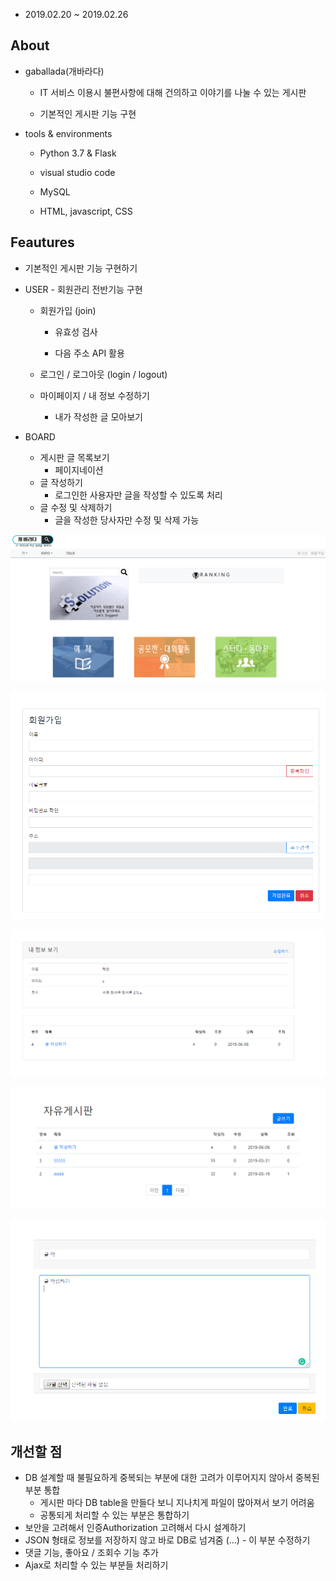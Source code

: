 

 * 2019.02.20 ~ 2019.02.26



About
--------
* gaballada(개바라다) 

  - IT 서비스 이용시 불편사항에 대해 건의하고 이야기를 나눌 수 있는 게시판
  
  - 기본적인 게시판 기능 구현
  
    
  
* tools & environments

  - Python 3.7 & Flask
  - visual studio code
  
  - MySQL
  
   - HTML, javascript, CSS
  
  

Feautures
---------
 * 기본적인 게시판 기능 구현하기
   
 * USER  -  회원관리 전반기능 구현
   
    + 회원가입 (join)
    
      - 유효성 검사
    
      - 다음 주소 API 활용
   + 로그인 / 로그아웃 (login / logout)
   + 마이페이지 / 내 정보 수정하기
     - 내가 작성한 글 모아보기
   
- BOARD
  
   + 게시판 글 목록보기
     - 페이지네이션
   + 글 작성하기 
     - 로그인한 사용자만 글을 작성할 수 있도록 처리
   + 글 수정 및 삭제하기
     - 글을 작성한 당사자만 수정 및 삭제 가능
   
   
   



![photo](./img/photo-1.png)



![photo](./img/photo-2.png)



![photo](./img/photo-5.png)

![photo](./img/photo-4.png)

![photo](./img/photo-3.png)



## 개선할 점

- DB 설계할 때 불필요하게 중복되는 부분에 대한 고려가 이루어지지 않아서 중복된 부분 통합
  - 게시판 마다 DB table을 만들다 보니 지나치게 파일이 많아져서 보기 어려움
  - 공통되게 처리할 수 있는 부분은 통합하기
- 보안을 고려해서 인증Authorization 고려해서 다시 설계하기
- JSON 형태로 정보를 저장하지 않고 바로 DB로 넘겨줌 (...)  - 이 부분 수정하기
- 댓글 기능, 좋아요 / 조회수 기능 추가
- Ajax로 처리할 수 있는 부분들 처리하기
